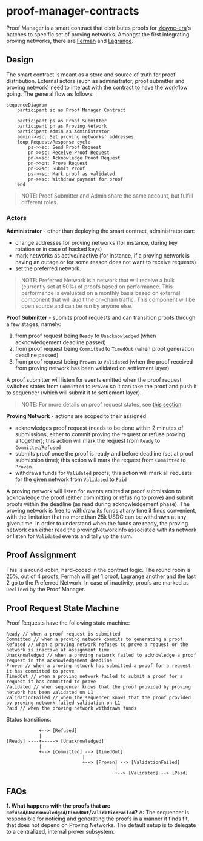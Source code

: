 # proof-manager-contracts

Proof Manager is a smart contract that distributes proofs for [zksync-era](https://github.com/matter-labs/zksync-era)'s batches to specific set of proving networks. Amongst the first integrating proving networks, there are [Fermah](https://www.fermah.xyz/) and [Lagrange](https://www.lagrange.dev/).

## Design

The smart contract is meant as a store and source of truth for proof distribution. External actors (such as administrator, proof submitter and proving network) need to interact with the contract to have the workflow going. The general flow as follows:

```mermaid
sequenceDiagram
    participant sc as Proof Manager Contract

    participant ps as Proof Submitter
    participant pn as Proving Network
    participant admin as Administrator
    admin->>sc: Set proving networks' addresses
    loop Request/Response cycle
        ps->>sc: Send Proof Request
        pn->>sc: Receive Proof Request
        pn->>sc: Acknowledge Proof Request
        pn->>pn: Prove Request
        pn->>sc: Submit Proof
        ps->>sc: Mark proof as validated
        pn->>sc: Withdraw payment for proof
    end
```

> NOTE: Proof Submitter and Admin share the same account, but fulfill different roles.

### Actors

**Administrator** - other than deploying the smart contract, administrator can:
- change addresses for proving networks (for instance, during key rotation or in case of hacked keys)
- mark networks as active/inactive (for instance, if a proving network is having an outage or for some reason does not want to receive requests)
- set the preferred network.

> NOTE: Preferred Network is a network that will receive a bulk (currently set at 50%) of proofs based on performance. This performance is evaluated on a monthly basis based on external component that will audit the on-chain traffic. This component will be open source and can be run by anyone else.

**Proof Submitter** - submits proof requests and can transition proofs through a few stages, namely:
1. from proof request being `Ready` to `Unacknowledged` (when acknowledgement deadline passed)
2. from proof request being `Committed` to `TimedOut` (when proof generation deadline passed)
3. from proof request being `Proven` to `Validated` (when the proof received from proving network has been validated on settlement layer)

A proof submitter will listen for events emitted when the proof request switches states from `Committed` to `Proven` so it can take the proof and push it to sequencer (which will submit it to settlement layer).

> NOTE: For more details on proof request states, see [this section](#proof-request-state-machine).

**Proving Network** - actions are scoped to their assigned 
- acknowledges proof request (needs to be done within 2 minutes of submissions, either to commit proving the request or refuse proving altogether); this action will mark the request from `Ready` to `Committed`/`Refused`
- submits proof once the proof is ready and before deadline (set at proof submission time); this action will mark the request from `Committed` to `Proven`
- withdraws funds for `Validated` proofs; this action will mark all requests for the given network from `Validated` to `Paid`

A proving network will listen for events emitted at proof submission to acknowledge the proof (either committing or refusing to prove) and submit proofs within the deadline (as read during acknowledgement phase). The proving network is free to withdraw its funds at any time it finds convenient, with the limitation that no more than 25k USDC can be withdrawn at any given time. In order to understand when the funds are ready, the proving network can either read the provingNetworkInfo associated with its network or listen for `Validated` events and tally up the sum.

## Proof Assignment

This is a round-robin, hard-coded in the contract logic. The round robin is 25%, out of 4 proofs, Fermah will get 1 proof, Lagrange another and the last 2 go to the Preferred Network.
In case of inactivity, proofs are marked as `Declined` by the Proof Manager.

## Proof Request State Machine

Proof Requests have the following state machine:
```
Ready // when a proof request is submitted
Committed // when a proving network commits to generating a proof
Refused // when a proving network refuses to prove a request or the network is inactive at assignment time
Unacknowledged // when a proving network failed to acknowledge a proof request in the acknowledgement deadline
Proven // when a proving network has submitted a proof for a request it has committed to prove
TimedOut // when a proving network failed to submit a proof for a request it has committed to prove
Validated // when sequencer knows that the proof provided by proving network has been validated on L1
ValidationFailed // when the sequencer knows that the proof provided by proving network failed validation on L1
Paid // when the proving network withdraws funds
```

Status transitions:
```
            +--> [Refused]
            |
[Ready] ----+-----> [Unacknowledged]
            |
            +--> [Committed] --> [TimedOut]
                            |
                            +--> [Proven] --> [ValidationFailed]
                                        |
                                        +--> [Validated] --> [Paid]
```

## FAQs

**1. What happens with the proofs that are `Refused`/`Unacknowledged`/`TimedOut`/`ValidationFailed`?**
A: The sequencer is responsible for noticing and generating the proofs in a manner it finds fit, that does not depend on Proving Networks. The default setup is to delegate to a centralized, internal prover subsystem.
